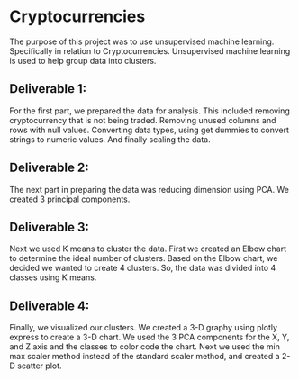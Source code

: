# Cryptocurrencies


The purpose of this project was to use unsupervised machine learning. Specifically in relation to Cryptocurrencies. Unsupervised machine learning is used to help group data into clusters.

## Deliverable 1:
For the first part, we prepared the data for analysis. This included removing cryptocurrency that is not being traded. Removing unused columns and rows with null values. Converting data types, using get dummies to convert strings to numeric values. And finally scaling the data.

## Deliverable 2:
The next part in preparing the data was reducing dimension using PCA. We created 3 principal components.

## Deliverable 3:
Next we used K means to cluster the data. First we created an Elbow chart to determine the ideal number of clusters. Based on the Elbow chart, we decided we wanted to create 4 clusters. So, the data was divided into 4 classes using K means.

## Deliverable 4:
Finally, we visualized our clusters. We created a 3-D graphy using plotly express to create a 3-D chart. We used the 3 PCA components for the X, Y, and Z axis and the classes to color code the chart. Next we used the min max scaler method instead of the standard scaler method, and created a 2-D scatter plot.